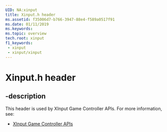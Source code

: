 ```yaml
---
UID: NA:xinput
title: Xinput.h header
ms.assetid: f35006d7-b766-3947-88e4-f589a0517f91
ms.date: 01/11/2019
ms.keywords: 
ms.topic: overview
tech.root: xinput
f1_keywords:
 - xinput
 - xinput/xinput
---
```


# Xinput.h header


## -description

This header is used by XInput Game Controller APIs. For more information, see:

- [XInput Game Controller APIs](../_xinput/index.md)

